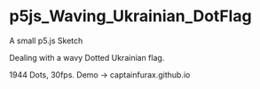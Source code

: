 # p5js_Waving_Ukrainian_DotFlag

A small p5.js Sketch

Dealing with a wavy Dotted Ukrainian flag.

1944 Dots, 30fps. Demo -> captainfurax.github.io



